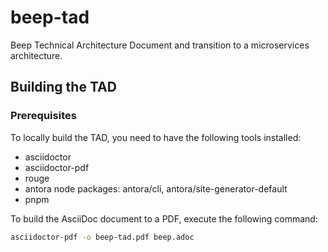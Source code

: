 # beep-tad

Beep Technical Architecture Document and transition to a microservices architecture.

## Building the TAD

### Prerequisites

To locally build the TAD, you need to have the following tools installed:

- asciidoctor
- asciidoctor-pdf
- rouge
- antora node packages: antora/cli, antora/site-generator-default
- pnpm

To build the AsciiDoc document to a PDF, execute the following command:

```bash
asciidoctor-pdf -o beep-tad.pdf beep.adoc
```


